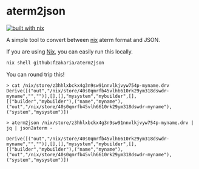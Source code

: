 # aterm2json

[![built with nix](https://builtwithnix.org/badge.svg)](https://builtwithnix.org)

A simple tool to convert between [nix](https://nixos.org) aterm format and JSON.


If you are using [Nix](https://nixos.org/), you can easily run this locally.

```sh
nix shell github:fzakaria/aterm2json
```

You can round trip this!

```console
> cat /nix/store/z3hhlxbckx4g3n9sw91nnvlkjvyw754p-myname.drv
Derive([("out","/nix/store/40s0qmrfb45vlh6610rk29ym318dswdr-myname","","")],[],[],"mysystem","mybuilder",[],[("builder","mybuilder"),("name","myname"),("out","/nix/store/40s0qmrfb45vlh6610rk29ym318dswdr-myname"),("system","mysystem")])

> aterm2json /nix/store/z3hhlxbckx4g3n9sw91nnvlkjvyw754p-myname.drv | jq | json2aterm -

Derive([("out","/nix/store/40s0qmrfb45vlh6610rk29ym318dswdr-myname","","")],[],[],"mysystem","mybuilder",[],[("builder","mybuilder"),("name","myname"),("out","/nix/store/40s0qmrfb45vlh6610rk29ym318dswdr-myname"),("system","mysystem")])
```
